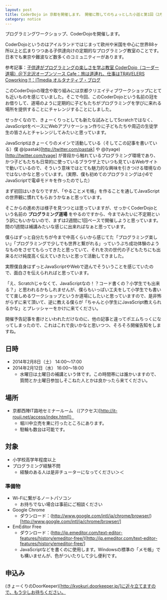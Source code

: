 ```yaml
---
layout: post
title: CoderDojo in 京都を開催します。 開催に際してのちょっとした小話と第1回（2月8日）の告知など
category: notice
---
```


プログラミングワークショップ、CoderDojoを開催します。

CoderDojoというのはアイルランドではじまって欧州や米国を中心に世界88ヶ所以上と広まりつつある子供達向けの定期的なプログラミング教室のことです。日本でも東京や難波など数多くのコミュニティーがあります。

参考記事：[子供達がプログラミングの楽しさを学ぶ教室 CoderDojo（コーダー道場）＠下北沢オープンソース Cafe：旅は道連れ、仕事はTRAVELERS Coworking !!：ITmedia オルタナティブ・ブログ](http://blogs.itmedia.co.jp/cmssol/2012/07/study4-coderdojo-tokyo.html)

このCoderDojoの理念や取り組みには京都クリエイティブワークショップにとても近いものを感じていました。そこで今回、このCoderDojoという名前の冠をお借りして、道場のように定期的に子どもたちがプログラミングを学びに来れる場所を提供することにチャレンジすることにしました。

せっかくなので、きょーくりっとしても新たな試みとしてScratchではなく、JavaScriptをベースにWebアプリケーション作りに子どもたちや周辺の生徒学生の皆さんとチャレンジしてみたいと思っています。

JavaScriptはきょーくりのメインで活動している（そしてこの記事を書いている）僕 @(pastak)[http://twitter.com/pastak] や @(tyage)[http://twitter.com/tyage] が普段から触れているプログラミング環境であり、かつ子どもたちも日常的に使っているブラウザ上でいつも見ているWebサイトで動いているので、そういう意味ではとても魅力的な興味を引きつける環境なのではないかなと思っています。（実際、僕も初めてのプログラミングは小6でJavaScriptで電卓モドキを作ったのでした）

まず初回はいきなりですが、「やることメモ帳」を作ることを通してJavaScriptの世界観に慣れてもらおうかなぁと思っています。

そこからの進め方は様子を見つつとは思っていますが、せっかくCoderDojoという名前の **プログラミング道場** をやるのですから、今までみたいに不定期という訳にもいかないので、まずは2週間に1回ペースで開催しようと思っています。間の1週間は補講みたいな感じに出来ればなぁと思っています。

僕らはずっと自分たちが今まで中高くらいから感じてた「プログラミング楽しい」「プログラミングで少しでも世界と繋がれる」っていうぷち成功体験のようなものをさせてもらってきたと思っていて、それを次の世代の子どもたちにも出来るだけ純度高く伝えていきたいと思って活動してきました。

実際僕自身はずっとJavaScriptやWebで遊んでそういうことを感じていたので、面白さを伝えられればと思っています。

「え、Scratchじゃなくて、JavaScriptなの！？コード書くの？小学生でも出来る？」と思われるかもしれませんが、僕らもいっぱい工夫をして小学生でも書いてて楽しめるワークショップというか道場にしたいと思っていますので、是非怖がらずに来て頂いて、逆に教える僕らが「ちゃんと小学生にJavaScript教えられるかな」とプレッシャーをかけに来てください。

開催予告記事を書けといわれただけなのに、他の記事と違ってポエムちっくになってしまったので、これはこれで良いかなと思いつつ、そろそろ開催告知をしますね。

## 日時

- 2014年2月8日（土） 14:00〜17:00
- 2014年2月12日（水） 16:00〜18:00
    - 水曜日は土曜日の補講という体です。この時間帯には誰かいますので、質問とか土曜日参加しそこねた人とかは良かったら来てください。

## 場所

- 京都西陣IT路地セミナールーム （(アクセス)[http://it-rouji.net/access/index.html]）
    - 堀川中立売を東に行ったところにあります。
    - 駐輪も数台は可能です。

## 対象

- 小学校高学年程度以上
- プログラミング経験不問
    - 経験のある人は是非チューターになってください＞＜

### 準備物

- Wi-Fiに繋がるノートパソコン
    - お持ちでない場合は事前にご相談ください
- Google Chrome
    - ダウンロード：(http://www.google.com/intl/ja/chrome/browser/)[http://www.google.com/intl/ja/chrome/browser/]
- EmEditor Free
    - ダウンロード：(http://jp.emeditor.com/text-editor-features/history/emeditor-free/)[http://jp.emeditor.com/text-editor-features/history/emeditor-free/]
    - JavaScriptなどを書くのに使用します。Windowsの標準の「メモ帳」でも構いませんが、色がついたりして少し便利です。

## 申込み

(きょーくりのDoorKeeper)[http://kyokuri.doorkeeper.jp/]に近々立てますので、もう少しお待ちください。


